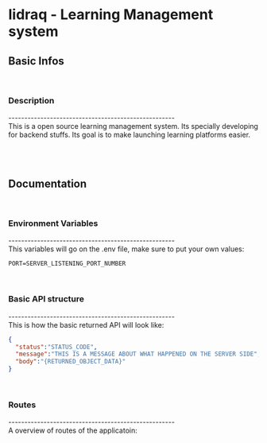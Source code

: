 # **Iidraq** - Learning Management system

## **Basic Infos**
&nbsp;

### Description
\----------------------------------------------------   
This is a open source learning management system. Its specially developing for backend stuffs. Its goal is to make launching learning platforms easier.

&nbsp;  
&nbsp;  

## **Documentation**
&nbsp;

### Environment Variables
\----------------------------------------------------  
This variables will go on the .env file, make sure to put your own values:

```
PORT=SERVER_LISTENING_PORT_NUMBER
```

&nbsp;  

### Basic API structure
\----------------------------------------------------  
This is how the basic returned API will look like:

```json
{
  "status":"STATUS_CODE",
  "message":"THIS IS A MESSAGE ABOUT WHAT HAPPENED ON THE SERVER SIDE",
  "body":"{RETURNED_OBJECT_DATA}"
}
```

&nbsp;  

### Routes
\----------------------------------------------------  
A overview of routes of the applicatoin:

